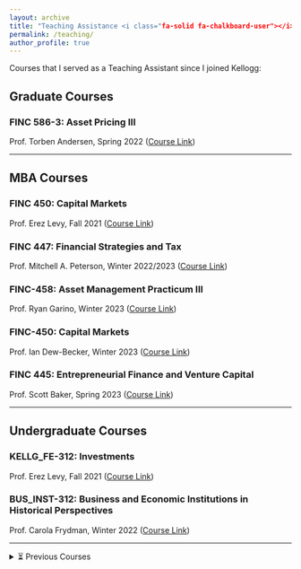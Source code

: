 ```yaml
---
layout: archive
title: "Teaching Assistance <i class="fa-solid fa-chalkboard-user"></i>"
permalink: /teaching/
author_profile: true
---
```


Courses that I served as a Teaching Assistant since I joined Kellogg:

## Graduate Courses

### FINC 586-3: Asset Pricing III

Prof. Torben Andersen, Spring 2022 ([Course Link](https://www6.kellogg.northwestern.edu/CourseCatalog/coursecatalog/coursedetail?coursecatalogid=206653))

---

## MBA Courses

### FINC 450: Capital Markets

Prof. Erez Levy, Fall 2021 ([Course Link](https://www6.kellogg.northwestern.edu/CourseCatalog/coursecatalog/coursedetail?coursecatalogid=204885))

### FINC 447: Financial Strategies and Tax

Prof. Mitchell A. Peterson, Winter 2022/2023 ([Course Link](https://www6.kellogg.northwestern.edu/CourseCatalog/coursecatalog/coursedetail?coursecatalogid=204880))

### FINC-458: Asset Management Practicum III

Prof. Ryan Garino, Winter 2023 ([Course Link](https://www4.kellogg.northwestern.edu/CoursePlanning/CourseCatalog/CourseCatalogScreen?courseid=206757))

### FINC-450: Capital Markets

Prof. Ian Dew-Becker, Winter 2023 ([Course Link](https://www6.kellogg.northwestern.edu/CourseCatalog/coursecatalog/coursedetail?coursecatalogid=204885))

### FINC 445: Entrepreneurial Finance and Venture Capital

Prof. Scott Baker, Spring 2023 ([Course Link](https://www6.kellogg.northwestern.edu/CourseCatalog/coursecatalog/coursedetail?coursecatalogid=495))

---

## Undergraduate Courses

### KELLG_FE-312: Investments

Prof. Erez Levy, Fall 2021 ([Course Link](https://www.kellogg.northwestern.edu/certificate/academics/financial-economics-certificate/courses.aspx))

### BUS_INST-312: Business and Economic Institutions in Historical Perspectives

Prof. Carola Frydman, Winter 2022 ([Course Link](https://class-descriptions.northwestern.edu/4810/WCAS/BUS_INST/25643))

---

<details>
  <summary>⏳ Previous Courses</summary>
  
  ### São Paulo School of Economics
  - Financial Econometrics - 2018 - Prof. Pedro Valls
  - Econometrics I - 2019 - Prof. Bruno Ferman
  - Econometrics II - 2019 - Prof. Bruno Giovannetti
  - Introduction to Data Science - 2019 - Prof. Marcelo Fernandes

### IBMeC

- Macroeconomics I - 2015 - Prof. Helio Berni
- Econometrics I - 2017 - Prof. Marcio Salvato

</details>
